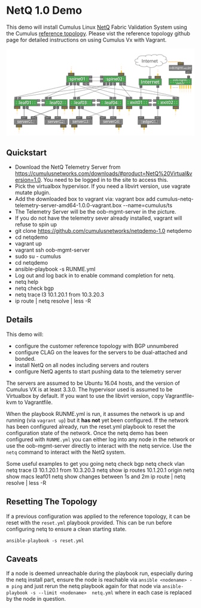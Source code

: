 # NetQ 1.0 Demo

This demo will install Cumulus Linux [NetQ](https://docs.cumulusnetworks.com/display/DOCS/Using+netq+to+Troubleshoot+the+Network) Fabric Validation System using the Cumulus [reference topology](https://github.com/cumulusnetworks/cldemo-vagrant). Please vist the reference topology github page for detailed instructions on using Cumulus Vx with Vagrant.

![Cumulus Reference Topology](https://github.com/CumulusNetworks/cldemo-vagrant/raw/master/cldemo_topology.png)

Quickstart
------------------------
* Download the NetQ Telemetry Server from https://cumulusnetworks.com/downloads/#product=NetQ%20Virtual&version=1.0. You need to be logged in to the site to access this.
* Pick the virtualbox hypervisor. If you need a libvirt version, use vagrate mutate plugin.
* Add the downloaded box to vagrant via: vagrant box add cumulus-netq-telemetry-server-amd64-1.0.0-vagrant.box --name=cumulus/ts
* The Telemetry Server will be the oob-mgmt-server in the picture.
* If you do not have the telemetry sever already installed, vagrant will refuse to spin up
* git clone https://github.com/cumulusnetworks/netqdemo-1.0 netqdemo
* cd netqdemo
* vagrant up
* vagrant ssh oob-mgmt-server
* sudo su - cumulus
* cd netqdemo
* ansible-playbook -s RUNME.yml
* Log out and log back in to enable command completion for netq.
* netq help
* netq check bgp
* netq trace l3 10.1.20.1 from 10.3.20.3
* ip route | netq resolve | less -R

Details
------------------------

This demo will:
* configure the customer reference topology with BGP unnumbered
* configure CLAG on the leaves for the servers to be dual-attached and bonded. 
* install NetQ on all nodes including servers and routers 
* configure NetQ agents to start pushing data to the telemetry server

The servers are assumed to be Ubuntu 16.04 hosts, and the version of Cumulus VX is at least 3.3.0. The hypervisor used is assumed to be Virtualbox by default. If you want to use the libvirt version, copy Vagrantfile-kvm to Vagrantfile.

When the playbook RUNME.yml is run, it assumes the network is up and running (via `vagrant up`) but it **has not** yet been configured. If the network has been configured already, run the reset.yml playbook to reset the configuration state of the network. Once the netq demo has been configured with `RUNME.yml` you can either log into any node in the network or use the oob-mgmt-server directly to interact with the netq service. Use the `netq` command to interact with the NetQ system.

Some useful examples to get you going
    netq check bgp
    netq check vlan
    netq trace l3 10.1.20.1 from 10.3.20.3
    netq show ip routes 10.1.20.1 origin
    netq show macs leaf01
    netq show changes between 1s and 2m
    ip route | netq resolve | less -R

Resetting The Topology
------------------------
If a previous configuration was applied to the reference topology, it can be reset with the `reset.yml` playbook provided. This can be run before configuring netq to ensure a clean starting state.

    ansible-playbook -s reset.yml

Caveats
-------
If a node is deemed unreachable during the playbook run, especially during the netq
install part, ensure the node is reachable via `ansible <nodename> -m ping` and just
rerun the netq playbook again for that node via `ansible-playbook -s --limit <nodename>  netq.yml` where <nodename> in each case is replaced by the node in question.
